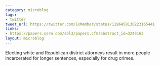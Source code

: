 ```yaml
---
category: microblog
tags:
- twitter
tweet_url: https://twitter.com/ExMember/status/1196458130223165441
links:
- https://papers.ssrn.com/sol3/papers.cfm?abstract_id=3243162
layout: microblog
---
```

Electing white and Republican district attorneys result in more people incarcerated for longer sentences, especially for drug crimes.
